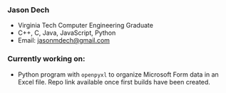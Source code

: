 ### Jason Dech

* Virginia Tech Computer Engineering Graduate
* C++, C, Java, JavaScript, Python
* Email: [jasonmdech@gmail.com](mailto:jasonmdech@gmail.com)

### Currently working on:
* Python program with `openpyxl` to organize Microsoft Form data in an Excel file. Repo link available once first builds have been created.

